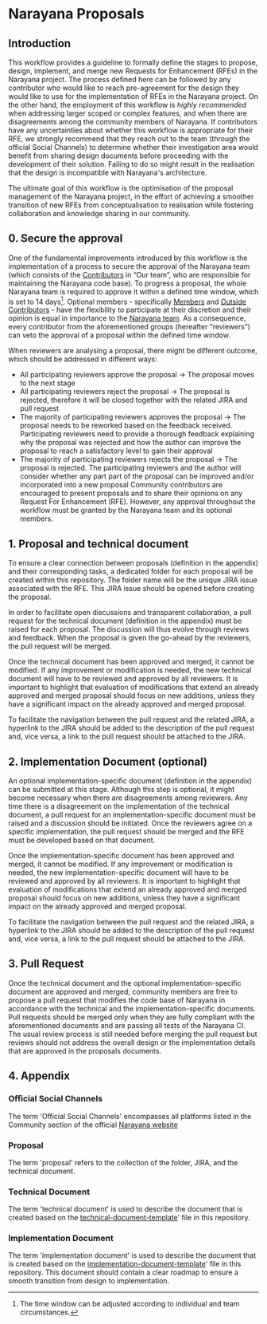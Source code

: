 # Narayana Proposals

## Introduction

This workflow provides a guideline to formally define the stages to propose, design, implement, and merge new Requests for Enhancement (RFEs) in the Narayana project. The process defined here can be followed by any contributor who would like to reach pre-agreement for the design they would like to use for the implementation of RFEs in the Narayana project. On the other hand, the employment of this workflow is _highly recommended_ when addressing larger scoped or complex features, and when there are disagreements among the community members of Narayana. If contributors have any uncertainties about whether this workflow is appropriate for their RFE, we strongly recommend that they reach out to the team (through the official Social Channels) to determine whether their investigation area would benefit from sharing design documents before proceeding with the development of their solution. Failing to do so might result in the realisation that the design is incompatible with Narayana's architecture.

The ultimate goal of this workflow is the optimisation of the proposal management of the Narayana project, in the effort of achieving a smoother transition of new RFEs from conceptualisation to realisation while fostering collaboration and knowledge sharing in our community.

## 0. Secure the approval

One of the fundamental improvements introduced by this workflow is the implementation of a process to secure the approval of the Narayana team (which consists of the [Contributors](https://www.narayana.io/community/index.html) in “Our team”, who are responsible for maintaining the Narayana code base). To progress a proposal, the whole Narayana team is required to approve it within a defined time window, which is set to 14 days[^1]. Optional members - specifically [Members](https://github.com/orgs/jbosstm/people?query=role%3Amember) and [Outside Contributors](https://github.com/orgs/jbosstm/outside-collaborators) - have the flexibility to participate at their discretion and their opinion is equal in importance to the [Narayana team](https://www.narayana.io/community/index.html). As a consequence, every contributor from the aforementioned groups (hereafter “reviewers”) can veto the approval of a proposal within the defined time window.

When reviewers are analysing a proposal, there might be different outcome, which should be addressed in different ways:
* All participating reviewers approve the proposal -> The proposal moves to the next stage
* All participating reviewers reject the proposal -> The proposal is rejected, therefore it will be closed together with the related JIRA and pull request
* The majority of participating reviewers approves the proposal -> The proposal needs to be reworked based on the feedback received. Participating reviewers need to provide a thorough feedback explaining why the proposal was rejected and how the author can improve the proposal to reach a satisfactory level to gain their approval
* The majority of participating reviewers rejects the proposal -> The proposal is rejected. The participating reviewers and the author will consider whether any part part of the proposal can be improved and/or incorporated into a new proposal
Community contributors are encouraged to present proposals and to share their opinions on any Request For Enhancement (RFE). However, any approval throughout the workflow must be granted by the Narayana team and its optional members.

[^1]: The time window can be adjusted according to individual and team circumstances.

## 1. Proposal and technical document

To ensure a clear connection between proposals (definition in the appendix) and their corresponding tasks, a dedicated folder for each proposal will be created within this repository. The folder name will be the unique JIRA issue associated with the RFE. This JIRA issue should be opened before creating the proposal.

In order to facilitate open discussions and transparent collaboration, a pull request for the technical document (definition in the appendix) must be raised for each proposal. The discussion will thus evolve through reviews and feedback. When the proposal is given the go-ahead by the reviewers, the pull request will be merged.

Once the technical document has been approved and merged, it cannot be modified. If any improvement or modification is needed, the new technical document will have to be reviewed and approved by all reviewers. It is important to highlight that evaluation of modifications that extend an already approved and merged proposal should focus on new additions, unless they have a significant impact on the already approved and merged proposal.

To facilitate the navigation between the pull request and the related JIRA, a hyperlink to the JIRA should be added to the description of the pull request and, vice versa, a link to the pull request should be attached to the JIRA.

## 2. Implementation Document (optional)

An optional implementation-specific document (definition in the appendix) can be submitted at this stage. Although this step is optional, it might become necessary when there are disagreements among reviewers. Any time there is a disagreement on the implementation of the technical document, a pull request for an implementation-specific document must be raised and a discussion should be initiated. Once the reviewers agree on a specific implementation, the pull request should be merged and the RFE must be developed based on that document.

Once the implementation-specific document has been approved and merged, it cannot be modified. If any improvement or modification is needed, the new implementation-specific document will have to be reviewed and approved by all reviewers. It is important to highlight that evaluation of modifications that extend an already approved and merged proposal should focus on new additions, unless they have a significant impact on the already approved and merged proposal.

To facilitate the navigation between the pull request and the related JIRA, a hyperlink to the JIRA should be added to the description of the pull request and, vice versa, a link to the pull request should be attached to the JIRA.

## 3. Pull Request

Once the technical document and the optional implementation-specific document are approved and merged, community members are free to propose a pull request that modifies the code base of Narayana in accordance with the technical and the implementation-specific documents. Pull requests should be merged only when they are fully compliant with the aforementioned documents and are passing all tests of the Narayana CI. The usual review process is still needed before merging the pull request but reviews should not address the overall design or the implementation details that are approved in the proposals documents.

## 4. Appendix

### Official Social Channels

The term 'Official Social Channels' encompasses all platforms listed in the Community section of the official [Narayana website](https://www.narayana.io/community/)

### Proposal

The term 'proposal' refers to the collection of the folder, JIRA, and the technical document.

### Technical Document

The term 'technical document' is used to describe the document that is created based on the [technical-document-template](technical-document-template.adoc)' file in this repository.

### Implementation Document

The term 'implementation document' is used to describe the document that is created based on the [implementation-document-template](implementation-document-template.adoc)' file in this repository. This document should contain a clear roadmap to ensure a smooth transition from design to implementation.

